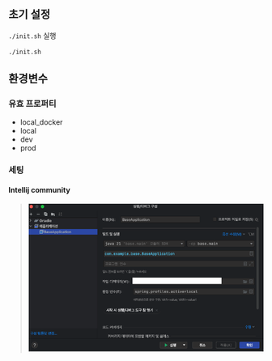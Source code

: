 ## 초기 설정
`./init.sh` 실행

``` shell
./init.sh
```

## 환경변수
### 유효 프로퍼티
- local_docker
- local
- dev
- prod

### 세팅
#### Intellij community
> ![intellij-community-env](./docs/resource/intellij_comunity_env_set.png)
